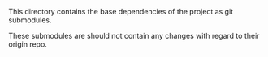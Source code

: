 This directory contains the base dependencies of the project as git submodules.

These submodules are should not contain any changes with regard to their origin repo.
